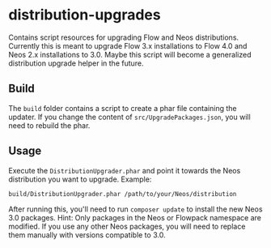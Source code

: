# distribution-upgrades

Contains script resources for upgrading Flow and Neos distributions.
Currently this is meant to upgrade Flow 3.x installations to Flow 4.0 and
Neos 2.x installations to 3.0. Maybe this script will become a generalized
distribution upgrade helper in the future.


## Build
 The `build` folder contains a script to create a phar file containing the updater.
 If you change the content of `src/UpgradePackages.json`, you will need to rebuild the phar.
 
## Usage
Execute the `DistributionUpgrader.phar` and point it towards the Neos distribution you
want to upgrade. Example:
```bash
build/DistributionUpgrader.phar /path/to/your/Neos/distribution
```
After running this, you'll need to run `composer update` to install the new Neos 3.0 packages.
Hint: Only packages in the Neos or Flowpack namespace are modified. If you use any other
Neos packages, you will need to replace them manually with versions compatible to 3.0.